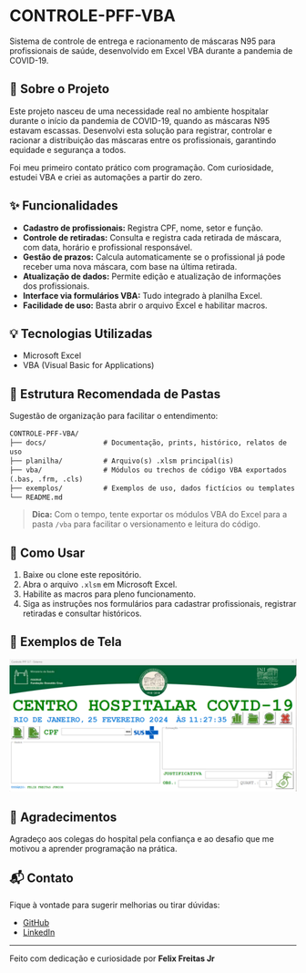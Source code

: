 # CONTROLE-PFF-VBA

Sistema de controle de entrega e racionamento de máscaras N95 para profissionais de saúde, desenvolvido em Excel VBA durante a pandemia de COVID-19.

## 🏥 Sobre o Projeto

Este projeto nasceu de uma necessidade real no ambiente hospitalar durante o início da pandemia de COVID-19, quando as máscaras N95 estavam escassas. Desenvolvi esta solução para registrar, controlar e racionar a distribuição das máscaras entre os profissionais, garantindo equidade e segurança a todos.

Foi meu primeiro contato prático com programação. Com curiosidade, estudei VBA e criei as automações a partir do zero.

## ✨ Funcionalidades

- **Cadastro de profissionais:** Registra CPF, nome, setor e função.
- **Controle de retiradas:** Consulta e registra cada retirada de máscara, com data, horário e profissional responsável.
- **Gestão de prazos:** Calcula automaticamente se o profissional já pode receber uma nova máscara, com base na última retirada.
- **Atualização de dados:** Permite edição e atualização de informações dos profissionais.
- **Interface via formulários VBA:** Tudo integrado à planilha Excel.
- **Facilidade de uso:** Basta abrir o arquivo Excel e habilitar macros.

## 💡 Tecnologias Utilizadas

- Microsoft Excel
- VBA (Visual Basic for Applications)

## 📁 Estrutura Recomendada de Pastas

Sugestão de organização para facilitar o entendimento:

```
CONTROLE-PFF-VBA/
├── docs/              # Documentação, prints, histórico, relatos de uso
├── planilha/          # Arquivo(s) .xlsm principal(is)
├── vba/               # Módulos ou trechos de código VBA exportados (.bas, .frm, .cls)
├── exemplos/          # Exemplos de uso, dados fictícios ou templates
└── README.md
```

> **Dica:** Com o tempo, tente exportar os módulos VBA do Excel para a pasta `/vba` para facilitar o versionamento e leitura do código.

## 🚀 Como Usar

1. Baixe ou clone este repositório.
2. Abra o arquivo `.xlsm` em Microsoft Excel.
3. Habilite as macros para pleno funcionamento.
4. Siga as instruções nos formulários para cadastrar profissionais, registrar retiradas e consultar históricos.

## 👀 Exemplos de Tela

![alt text](image.png)

## 🙏 Agradecimentos

Agradeço aos colegas do hospital pela confiança e ao desafio que me motivou a aprender programação na prática.

## 📬 Contato

Fique à vontade para sugerir melhorias ou tirar dúvidas:

- [GitHub](https://github.com/FelixFreitasJr)
- [LinkedIn](https://www.linkedin.com/in/seu-linkedin) <!-- Substitua pelo seu LinkedIn -->

---

Feito com dedicação e curiosidade por **Felix Freitas Jr**